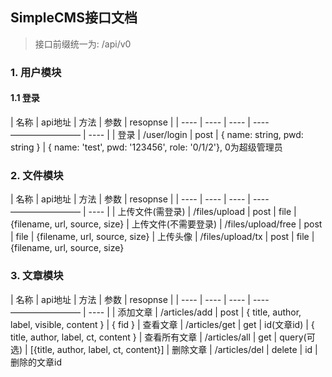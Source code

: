## SimpleCMS接口文档

> 接口前缀统一为: /api/v0

### 1. 用户模块

#### 1.1 登录
|  名称   | api地址  |  方法  |  参数  |  resopnse |
|  ----  |  ----  |  ----  | ----————————  |  ----  |
| 登录  | /user/login | post | { name: string, pwd: string } | { name: 'test', pwd: '123456', role: '0/1/2'}, 0为超级管理员



### 2. 文件模块
|  名称   | api地址  |  方法  |  参数  |  resopnse |
|  ----  |  ----  |  ----  | ----————————  |  ----  |
| 上传文件(需登录)  | /files/upload | post | file | {filename, url, source, size}
| 上传文件(不需要登录)  | /files/upload/free | post | file | {filename, url, source, size}
| 上传头像  | /files/upload/tx | post | file | {filename, url, source, size}

### 3. 文章模块
|  名称   | api地址  |  方法  |  参数  |  resopnse |
|  ----  |  ----  |  ----  | ----————————  |  ----  |
| 添加文章  | /articles/add | post | { title, author, label, visible, content } | { fid }
| 查看文章  | /articles/get | get | id(文章id) | { title, author, label, ct, content }
| 查看所有文章  | /articles/all | get | query(可选) | [{title, author, label, ct, content}]
| 删除文章  | /articles/del | delete | id | 删除的文章id